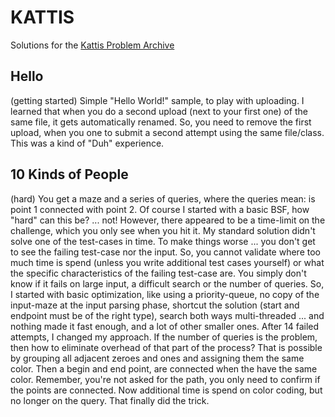# KATTIS
Solutions for the [Kattis Problem Archive](https://open.kattis.com/)

## Hello
(getting started) 
Simple "Hello World!" sample, to play with uploading. I learned that when you do a second upload (next to your 
first one) of the same file, it gets automatically renamed. So, you need to remove the first upload,
when you one to submit a second attempt using the same file/class. This was a kind of "Duh" experience.

## 10 Kinds of People
(hard)
You get a maze and a series of queries, where the queries mean: is point 1 connected with point 2. Of course I started
with a basic BSF, how "hard" can this be? ... not! However, there appeared to be a time-limit on the challenge, which
you only see when you hit it. My standard solution didn't solve one of the test-cases in time. To make things worse ... 
you don't get to see the failing test-case nor the input. So, you cannot validate where too much time is spend (unless 
you write additional test cases yourself) or what the specific characteristics of the failing test-case are. You simply
don't know if it fails on large input, a difficult search or the number of queries.
So, I started with basic optimization, like using a priority-queue, no copy of the input-maze at the input parsing 
phase, shortcut the solution (start and endpoint must be of the right type), search both ways multi-threaded ... and 
nothing made it fast enough, and a lot of other smaller ones. After 14 failed attempts, I changed my approach.
If the number of queries is the problem, then how to eliminate overhead of that part of the process? That is possible
by grouping all adjacent zeroes and ones and assigning them the same color. Then a begin and end point, are connected 
when the have the same color. Remember, you're not asked for the path, you only need to confirm  if the points are 
connected. Now additional time is spend on color coding, but no longer on the query. That finally did the trick.



